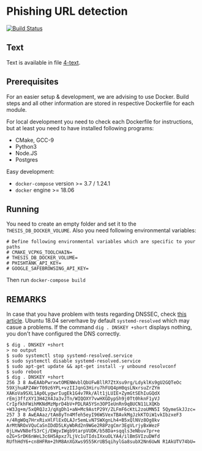 # Phishing URL detection

[![Build Status](https://travis-ci.com/astaruch/master-thesis.svg?branch=master)](https://travis-ci.com/astaruch/master-thesis)

## Text

Text is available in file [4-text](thesis-text/4-text.pdf).

## Prerequisites

For an easier setup & development, we are advising to use Docker. Build steps and all other information are stored in respective Dockerfile for each module.

For local development you need to check each Dockerfile for instructions, but at least you need to have installed following programs:

- CMake, GCC-9
- Python3
- Node.JS
- Postgres

Easy development:
- `docker-compose` version >= 3.7 / 1.24.1
- `docker` engine >= 18.06

## Running

You need to create an empty folder and set it to the `THESIS_DB_DOCKER_VOLUME`. Also you need following environmental variables:

    # Define following environmental variables which are specific to your paths
    # CMAKE_VCPKG_TOOLCHAIN=
    # THESIS_DB_DOCKER_VOLUME=
    # PHISHTANK_API_KEY=
    # GOOGLE_SAFEBROWSING_API_KEY=

Then run `docker-compose build`

## REMARKS

In case that you have problem with tests regarding DNSSEC, check [this article](https://moss.sh/name-resolution-issue-systemd-resolved/). Ubuntu 18.04 serverhave by default `systemd-resolved` which may casue a problems. If the command `dig . DNSKEY +short` displays nothing, you don't have configured the DNS correctly.

    $ dig . DNSKEY +short
    > no output
    $ sudo systemctl stop systemd-resolved.service
    $ sudo systemctl disable systemd-resolved.service
    $ sudo apt-get update && apt-get install -y unbound resolvconf
    $ sudo reboot
    $ dig . DNSKEY +short
    256 3 8 AwEAAbPwrxwtOMENWvblQbUFwBllR7ZtXsu9rg/LdyklKs9gU2GQTeOc 59XjhuAPZ4WrT09z6YPL+vzIIJqnG3Hiru7hFUQ4pH0qsLNxrsuZrZYm XAKoVa9SXL1Ap0LygwrIugEk1G4v7Rk/Alt1jLUIE+ZymGtSEhIuGQdX rEmj3ffzXY13H42X4Ja3vJTn/WIQOXY7vwHXGDypSh9j0Tt0hknF1yVJ CrIpfkhFWihMKNdMzMprD4bV+PDLRA5YSn3OPIeUnRn9qBUCN11LXQKb +W3Jg+m/5xQRQJzJ/qXgDh1+aN+Mc9AstP29Y/ZLFmF6cKtL2zoUMN5I 5QymeSkJJzc=
    257 3 8 AwEAAaz/tAm8yTn4Mfeh5eyI96WSVexTBAvkMgJzkKTOiW1vkIbzxeF3 +/4RgWOq7HrxRixHlFlExOLAJr5emLvN7SWXgnLh4+B5xQlNVz8Og8kv ArMtNROxVQuCaSnIDdD5LKyWbRd2n9WGe2R8PzgCmr3EgVLrjyBxWezF 0jLHwVN8efS3rCj/EWgvIWgb9tarpVUDK/b58Da+sqqls3eNbuv7pr+e oZG+SrDK6nWeL3c6H5Apxz7LjVc1uTIdsIXxuOLYA4/ilBmSVIzuDWfd RUfhHdY6+cn8HFRm+2hM8AnXGXws9555KrUB5qihylGa8subX2Nn6UwN R1AkUTV74bU=

